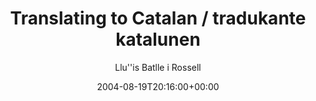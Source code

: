 ---
title: 'Translating to Catalan / tradukante katalunen'
posts: 1
hash: 't285'
author: 'Llu''''is Batlle i Rossell'
date: 2004-08-19T20:16:00+00:00
sources:
  - http://forums.tokipona.org/viewtopic.php%3Ft=285.html
---